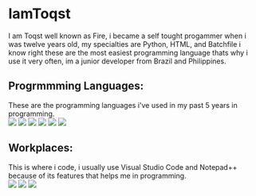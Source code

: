 # IamToqst

I am Toqst well known as Fire, i became a self tought progammer when i was twelve years old, my specialties are Python, HTML, and Batchfile i know right these are the most easiest programming language thats why i use it very often, im a junior developer from Brazil and Philippines.

## Progrmmming Languages:

<div> 
These are the programming languages i've used in my past 5 years in programming.
<div/>
<div> 
<img src="https://img.shields.io/badge/javascript-%23323330.svg?style=for-the-badge&logo=javascript&logoColor=%23F7DF1E">
<img src="https://img.shields.io/badge/Python-14354C?style=for-the-badge&logo=python&logoColor=wh">
<img src="https://img.shields.io/badge/PHP-777BB4?style=for-the-badge&logo=php&logoColor=white">
<img src="https://img.shields.io/badge/Batchfile-4EAA25?style=for-the-badge&logo=windows&logoColor=white">
<img src="https://img.shields.io/badge/HTML5-E34F26?style=for-the-badge&logo=html5&logoColor=white">
<img src="https://img.shields.io/badge/Python3-3776AB?style=for-the-badge&logo=python&logoColor=white">
<div/>

## Workplaces:
<div>
  This is where i code, i usually use Visual Studio Code and Notepad++ because of its features that helps me in programming.
<div/>
<div>
<img src="https://img.shields.io/badge/Notepad++-90E59A.svg?style=for-the-badge&logo=notepad%2B%2B&logoColor=white">
<img src="https://img.shields.io/badge/Visual%20Studio%20Code-0078d7.svg?style=for-the-badge&logo=visual-studio-code&logoColor=white">
<img src="https://img.shields.io/badge/GIT-E44C30?style=for-the-badge&logo=git&logoColor=white">
<div/>
